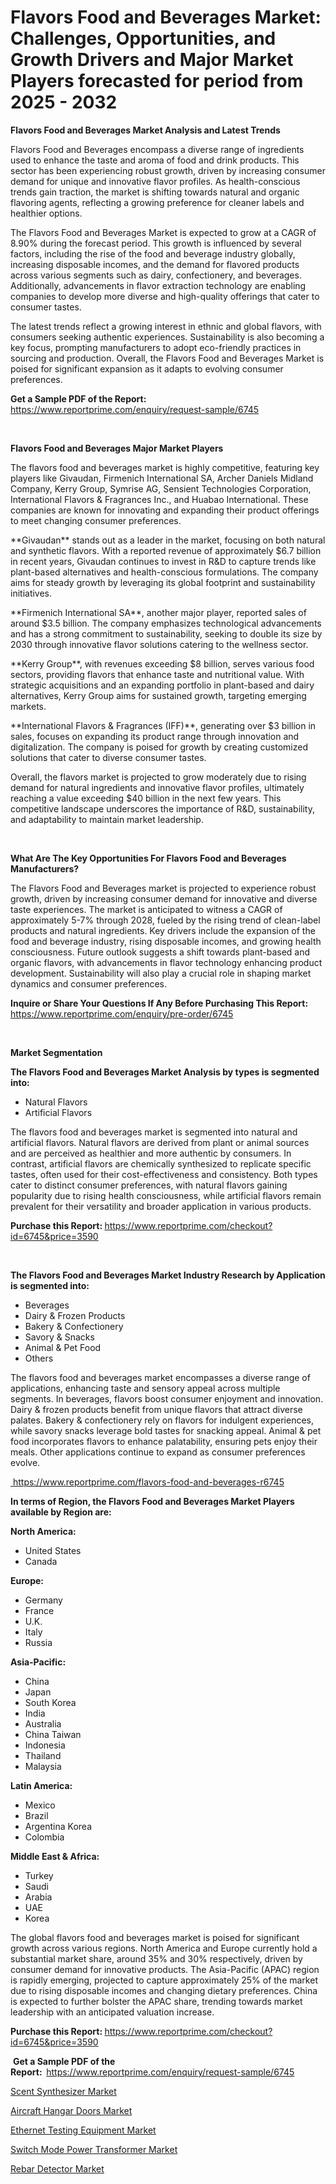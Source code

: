 <p><h1>Flavors Food and Beverages Market: Challenges, Opportunities, and Growth Drivers and Major Market Players forecasted for period from 2025 - 2032</h1></p><p><strong>Flavors Food and Beverages Market Analysis and Latest Trends</strong></p>
<p><p>Flavors Food and Beverages encompass a diverse range of ingredients used to enhance the taste and aroma of food and drink products. This sector has been experiencing robust growth, driven by increasing consumer demand for unique and innovative flavor profiles. As health-conscious trends gain traction, the market is shifting towards natural and organic flavoring agents, reflecting a growing preference for cleaner labels and healthier options.</p><p>The Flavors Food and Beverages Market is expected to grow at a CAGR of 8.90% during the forecast period. This growth is influenced by several factors, including the rise of the food and beverage industry globally, increasing disposable incomes, and the demand for flavored products across various segments such as dairy, confectionery, and beverages. Additionally, advancements in flavor extraction technology are enabling companies to develop more diverse and high-quality offerings that cater to consumer tastes.</p><p>The latest trends reflect a growing interest in ethnic and global flavors, with consumers seeking authentic experiences. Sustainability is also becoming a key focus, prompting manufacturers to adopt eco-friendly practices in sourcing and production. Overall, the Flavors Food and Beverages Market is poised for significant expansion as it adapts to evolving consumer preferences.</p></p>
<p><strong>Get a Sample PDF of the Report:&nbsp;</strong> <a href="https://www.reportprime.com/enquiry/request-sample/6745?utm_campaign=3368&utm_medium=2&utm_source=Github&utm_content=ia&utm_term=19032025&utm_id=flavors-food-and-beverages">https://www.reportprime.com/enquiry/request-sample/6745</a></p>
<p>&nbsp;</p>
<p><strong>Flavors Food and Beverages Major Market Players</strong></p>
<p><p>The flavors food and beverages market is highly competitive, featuring key players like Givaudan, Firmenich International SA, Archer Daniels Midland Company, Kerry Group, Symrise AG, Sensient Technologies Corporation, International Flavors & Fragrances Inc., and Huabao International. These companies are known for innovating and expanding their product offerings to meet changing consumer preferences.</p><p>**Givaudan** stands out as a leader in the market, focusing on both natural and synthetic flavors. With a reported revenue of approximately $6.7 billion in recent years, Givaudan continues to invest in R&D to capture trends like plant-based alternatives and health-conscious formulations. The company aims for steady growth by leveraging its global footprint and sustainability initiatives.</p><p>**Firmenich International SA**, another major player, reported sales of around $3.5 billion. The company emphasizes technological advancements and has a strong commitment to sustainability, seeking to double its size by 2030 through innovative flavor solutions catering to the wellness sector.</p><p>**Kerry Group**, with revenues exceeding $8 billion, serves various food sectors, providing flavors that enhance taste and nutritional value. With strategic acquisitions and an expanding portfolio in plant-based and dairy alternatives, Kerry Group aims for sustained growth, targeting emerging markets.</p><p>**International Flavors & Fragrances (IFF)**, generating over $3 billion in sales, focuses on expanding its product range through innovation and digitalization. The company is poised for growth by creating customized solutions that cater to diverse consumer tastes.</p><p>Overall, the flavors market is projected to grow moderately due to rising demand for natural ingredients and innovative flavor profiles, ultimately reaching a value exceeding $40 billion in the next few years. This competitive landscape underscores the importance of R&D, sustainability, and adaptability to maintain market leadership.</p></p>
<p>&nbsp;</p>
<p><strong>What Are The Key Opportunities For Flavors Food and Beverages Manufacturers?</strong></p>
<p><p>The Flavors Food and Beverages market is projected to experience robust growth, driven by increasing consumer demand for innovative and diverse taste experiences. The market is anticipated to witness a CAGR of approximately 5-7% through 2028, fueled by the rising trend of clean-label products and natural ingredients. Key drivers include the expansion of the food and beverage industry, rising disposable incomes, and growing health consciousness. Future outlook suggests a shift towards plant-based and organic flavors, with advancements in flavor technology enhancing product development. Sustainability will also play a crucial role in shaping market dynamics and consumer preferences.</p></p>
<p><strong>Inquire or Share Your Questions If Any Before Purchasing This Report:</strong> <a href="https://www.reportprime.com/enquiry/pre-order/6745?utm_campaign=3368&utm_medium=2&utm_source=Github&utm_content=ia&utm_term=19032025&utm_id=flavors-food-and-beverages">https://www.reportprime.com/enquiry/pre-order/6745</a></p>
<p>&nbsp;</p>
<p><strong>Market Segmentation</strong></p>
<p><strong>The Flavors Food and Beverages Market Analysis by types is segmented into:</strong></p>
<p><ul><li>Natural Flavors</li><li>Artificial Flavors</li></ul></p>
<p><p>The flavors food and beverages market is segmented into natural and artificial flavors. Natural flavors are derived from plant or animal sources and are perceived as healthier and more authentic by consumers. In contrast, artificial flavors are chemically synthesized to replicate specific tastes, often used for their cost-effectiveness and consistency. Both types cater to distinct consumer preferences, with natural flavors gaining popularity due to rising health consciousness, while artificial flavors remain prevalent for their versatility and broader application in various products.</p></p>
<p><strong>Purchase this Report:&nbsp;</strong><a href="https://www.reportprime.com/checkout?id=6745&price=3590&utm_campaign=3368&utm_medium=2&utm_source=Github&utm_content=ia&utm_term=19032025&utm_id=flavors-food-and-beverages">https://www.reportprime.com/checkout?id=6745&price=3590</a></p>
<p>&nbsp;</p>
<p><strong>The Flavors Food and Beverages Market Industry Research by Application is segmented into:</strong></p>
<p><ul><li>Beverages</li><li>Dairy & Frozen Products</li><li>Bakery & Confectionery</li><li>Savory & Snacks</li><li>Animal & Pet Food</li><li>Others</li></ul></p>
<p><p>The flavors food and beverages market encompasses a diverse range of applications, enhancing taste and sensory appeal across multiple segments. In beverages, flavors boost consumer enjoyment and innovation. Dairy & frozen products benefit from unique flavors that attract diverse palates. Bakery & confectionery rely on flavors for indulgent experiences, while savory snacks leverage bold tastes for snacking appeal. Animal & pet food incorporates flavors to enhance palatability, ensuring pets enjoy their meals. Other applications continue to expand as consumer preferences evolve.</p></p>
<p><a href="https://www.reportprime.com/flavors-food-and-beverages-r6745?utm_campaign=3368&utm_medium=2&utm_source=Github&utm_content=ia&utm_term=19032025&utm_id=flavors-food-and-beverages">&nbsp;https://www.reportprime.com/flavors-food-and-beverages-r6745</a></p>
<p><strong>In terms of Region, the Flavors Food and Beverages Market Players available by Region are:</strong></p>
<p>
    <p> <strong> North America: </strong>
        <ul>
            <li>United States</li>
            <li>Canada</li>
        </ul>
        </p> 
    <p> <strong> Europe: </strong>
        <ul>
            <li>Germany</li>
            <li>France</li>
            <li>U.K.</li>
            <li>Italy</li>
            <li>Russia</li>
        </ul>
        </p> 
    <p> <strong> Asia-Pacific: </strong>
        <ul>
            <li>China</li>
            <li>Japan</li>
            <li>South Korea</li>
            <li>India</li>
            <li>Australia</li>
            <li>China Taiwan</li>
            <li>Indonesia</li>
            <li>Thailand</li>
            <li>Malaysia</li>
        </ul>
        </p> 
    <p> <strong> Latin America: </strong>
        <ul>
            <li>Mexico</li>
            <li>Brazil</li>
            <li>Argentina Korea</li>
            <li>Colombia</li>
        </ul>
        </p> 
    <p> <strong> Middle East & Africa: </strong>
        <ul>
            <li>Turkey</li>
            <li>Saudi</li>
            <li>Arabia</li>
            <li>UAE</li>
            <li>Korea</li>
        </ul>
    </p>
    </p>
<p><p>The global flavors food and beverages market is poised for significant growth across various regions. North America and Europe currently hold a substantial market share, around 35% and 30% respectively, driven by consumer demand for innovative products. The Asia-Pacific (APAC) region is rapidly emerging, projected to capture approximately 25% of the market due to rising disposable incomes and changing dietary preferences. China is expected to further bolster the APAC share, trending towards market leadership with an anticipated valuation increase.</p></p>
<p><strong>Purchase this Report: </strong><a href="https://www.reportprime.com/checkout?id=6745&price=3590&utm_campaign=3368&utm_medium=2&utm_source=Github&utm_content=ia&utm_term=19032025&utm_id=flavors-food-and-beverages">https://www.reportprime.com/checkout?id=6745&price=3590</a></p>
<p>&nbsp;<strong>Get a Sample PDF of the Report:&nbsp;&nbsp;</strong><a href="https://www.reportprime.com/enquiry/request-sample/6745?utm_campaign=3368&utm_medium=2&utm_source=Github&utm_content=ia&utm_term=19032025&utm_id=flavors-food-and-beverages">https://www.reportprime.com/enquiry/request-sample/6745</a></p>
<p><strong></strong></p>
<p><p><a href="https://www.linkedin.com/pulse/scent-synthesizer-market-insights-industry-development-v1hif?utm_campaign=3368&utm_medium=2&utm_source=Github&utm_content=ia&utm_term=19032025&utm_id=flavors-food-and-beverages">Scent Synthesizer Market</a></p><p><a href="https://www.linkedin.com/pulse/aircraft-hangar-doors-market-global-insights-sales-trends-es6af?utm_campaign=3368&utm_medium=2&utm_source=Github&utm_content=ia&utm_term=19032025&utm_id=flavors-food-and-beverages">Aircraft Hangar Doors Market</a></p><p><a href="https://www.linkedin.com/pulse/anticipated-growth-ethernet-testing-equipment-market-86-o3z8f?utm_campaign=3368&utm_medium=2&utm_source=Github&utm_content=ia&utm_term=19032025&utm_id=flavors-food-and-beverages">Ethernet Testing Equipment Market</a></p><p><a href="https://www.linkedin.com/pulse/switch-mode-power-transformer-market-insights-cover-historical-imqnf?utm_campaign=3368&utm_medium=2&utm_source=Github&utm_content=ia&utm_term=19032025&utm_id=flavors-food-and-beverages">Switch Mode Power Transformer Market</a></p><p><a href="https://www.linkedin.com/pulse/surfing-rebar-detector-wave-riding-market-currents-2032-cak4f?utm_campaign=3368&utm_medium=2&utm_source=Github&utm_content=ia&utm_term=19032025&utm_id=flavors-food-and-beverages">Rebar Detector Market</a></p></p>